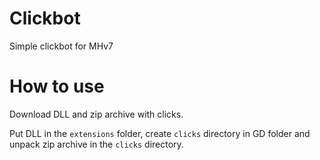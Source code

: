 # Clickbot
Simple clickbot for MHv7

# How to use

Download DLL and zip archive with clicks.

Put DLL in the `extensions` folder, create `clicks` directory in GD folder and unpack zip archive in the `clicks` directory.
